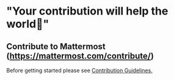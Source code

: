 # "Your contribution will help the world💖"

## Contribute to Mattermost (https://mattermost.com/contribute/)

Before getting started please see [Contribution Guidelines.](https://developers.mattermost.com/contribute/getting-started/)
